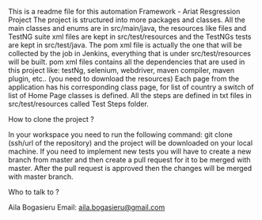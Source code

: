 This is a readme file for this automation Framework - Ariat Resgression Project 
The project is structured into more packages and classes. All the main classes and enums are in src/main/java, the resources like files and TestNG suite xml files are kept in src/test/resources
and the TestNGs tests are kept in src/test/java.
The pom xml file is actually the one that will be collected by the job in Jenkins, everything that is under src/test/resources will be built.
pom xml files contains all the dependencies that are used in this project like: testNg, selenium, webdriver, maven compiler, maven plugin, etc.. (you need to download the resources)
Each page from the application has his corresponding class page, for list of country a switch of list of Home Page classes is defined.
All the steps are defined in txt files in src/test/resources called Test Steps folder.

How to clone the project ?

In your workspace you need to run the following command: 
git clone (ssh/url of the repository) and the project will be downloaded on your local machine.
If you need to implement new tests you will have to create a new branch from master and then create a pull request for it to be merged with master.
After the pull request is approved then the changes will be merged with master branch.

Who to talk to ?

Aila Bogasieru
Email: 
aila.bogasieru@gmail.com
